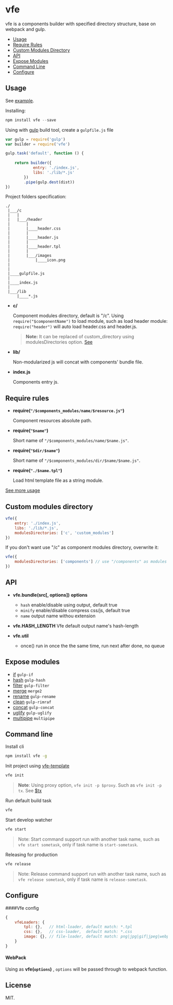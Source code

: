 vfe
=====
vfe is a components builder with specified directory structure, base on webpack and gulp.

- [Usage](https://github.com/switer/vfe#usage)
- [Require Rules](https://github.com/switer/vfe#require-rules)
- [Custom Modules Directory](https://github.com/switer/vfe#custom-modules-directory)
- [API](https://github.com/switer/vfe#api)
- [Expose Modules](https://github.com/switer/vfe#expose-modules)
- [Command Line](https://github.com/switer/vfe#command-line)
- [Configure](https://github.com/switer/vfe#configure)

## Usage
See [example](https://github.com/switer/vfe-init-template).

Installing:
```js
npm install vfe --save
```

Using with [gulp](http://gulpjs.com/) build tool, create a `gulpfile.js` file
```js
var gulp = require('gulp')
var builder = require('vfe')

gulp.task('default', function () {
	
	return builder({
			entry: './index.js',
			libs: './lib/*.js'
		})
		.pipe(gulp.dest(dist))
})
```

Project folders specification:

```
./
 |___/c
 |   |
 |   |___/header
 |       |
 |       |____header.css
 |       |
 |       |____header.js
 |       |
 |       |____header.tpl
 |       |
 |       |___/images
 |           |____icon.png
 |   
 |   
 |____gulpfile.js
 |
 |____index.js
 |
 |___/lib
     |____*.js
```

- **c/**
	
	Component modules directory, default is "/c". Using `require("$componentName")` to load module, 
	such as load header module: `require("header")` will auto load header.css and header.js.
	> **Note:** It can be replaced of custom_directory using modulesDirectories option. [See](https://github.com/switer/vfe#custom-modules-directory)

- **lib/**
	
	Non-modularized js will concat with components' bundle file.

- **index.js**
	
	Components entry js.

## Require rules

- **require(`"/$components_modules/name/$resource.js"`)** 

	Component resources absolute path.

- **require(`"$name"`)** 
	
	Short name of `"/$components_modules/name/$name.js"`.

- **require(`"$dir/$name"`)** 
	
	Short name of `"/$components_modules/dir/$name/$name.js"`.

- **require(`"./$name.tpl"`)**

	Load html template file as a string module.

[See more usage](https://github.com/switer/vfe/blob/master/test/index.js)

## Custom modules directory
```js
vfe({
	entry: './index.js',
	libs: './lib/*.js',
	modulesDirectories: ['c', 'custom_modules']
})
```
If you don't want use "/c" as component modules directory, overwrite it:
```js
vfe({
	modulesDirectories: ['components'] // use "/components" as modules directory
})
```	

## API

- **vfe.bundle(src[, options])**
	**options**
	* `hash` enable/disable using output, default true
	* `minify` enable/disable compress css/js, default true
	* `name` output name withou extension

- **vfe.HASH_LENGTH**
	Vfe default output name's hash-length
- **vfe.util**
	* once() run in once the the same time, run next after done, no queue

## Expose modules

- [if](https://github.com/robrich/gulp-if) `gulp-if`
- [hash](https://github.com/Dragory/gulp-hash) `gulp-hash`
- [filter](https://github.com/sindresorhus/gulp-filter) `gulp-filter`
- [merge](https://github.com/teambition/merge2) `merge2`
- [rename](https://github.com/hparra/gulp-rename) `gulp-rename`
- [clean](https://github.com/robrich/gulp-rimraf) `gulp-rimraf`
- [concat](https://github.com/contra/gulp-concat) `gulp-concat`
- [uglify](https://github.com/terinjokes/gulp-uglify) `gulp-uglify`
- [multipipe](https://github.com/juliangruber/multipipe) `multipipe`


## Command line

Install cli
```bash
npm install vfe -g
```

Init project using [vfe-template](https://github.com/switer/vfe-init-template)
```bash
vfe init
```
> **Note**: Using proxy option, `vfe init -p $proxy`. Such as `vfe init -p tx`. See [$tx](https://github.com/switer/vfe/blob/master/bin/vfe#L17) 

Run default build task
```bash
vfe
```

Start develop watcher
```bash
vfe start
```
> Note: Start command support run with another task name, such as `vfe start sometask`, only if task name is `start-sometask`.

Releasing for production
```bash
vfe release
```
> Note: Release command support run with another task name, such as `vfe release sometask`, only if task name is `release-sometask`.


## Configure

####Vfe config

```js
{
	vfeLoaders: {
		tpl: {},   // html-loader, default match: *.tpl
		css: {},   // css-loader,  default match: *.css
		image: {}, // file-loader, default match: png|jpg|gif|jpeg|webp
	}
}
```

#### WebPack
Using as **vfe(`options`)** , `options` will be passed through to webpack function.

## License

MIT.



